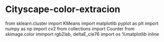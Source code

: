 # Cityscape-color-extracion
from sklearn.cluster import KMeans
import matplotlib pyplot as plt
import numpy as np
import cv2
from collections import Counter
from skimage.color immport rgb2lab, deltaE_cie76
import os
%matplotlib inline
